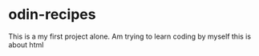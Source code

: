 # odin-recipes
This is a my first project alone.
Am trying to learn coding by myself
this is about html